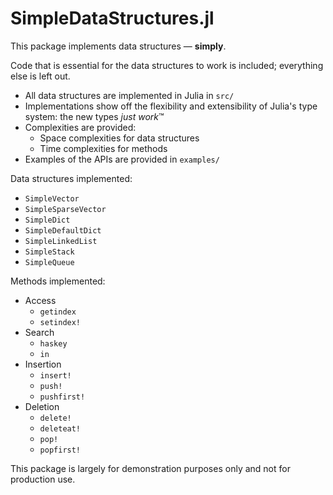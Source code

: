 # SimpleDataStructures.jl

This package implements data structures — **simply**.

Code that is essential for the data structures to work is included; everything else is left out.

- All data structures are implemented in Julia in `src/`
- Implementations show off the flexibility and extensibility of Julia's type system: the new types *just work*™
- Complexities are provided:
    - Space complexities for data structures
    - Time complexities for methods
- Examples of the APIs are provided in `examples/`

Data structures implemented:
- `SimpleVector`
- `SimpleSparseVector`
- `SimpleDict`
- `SimpleDefaultDict`
- `SimpleLinkedList`
- `SimpleStack`
- `SimpleQueue`

Methods implemented:
- Access
    - `getindex`
    - `setindex!`
- Search
    - `haskey`
    - `in`
- Insertion
    - `insert!`
    - `push!`
    - `pushfirst!`
- Deletion
    - `delete!`
    - `deleteat!`
    - `pop!`
    - `popfirst!`

This package is largely for demonstration purposes only and not for production use.
